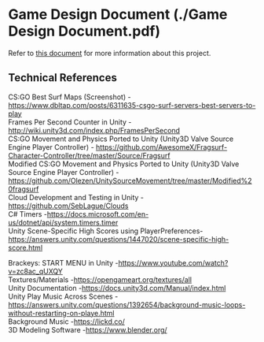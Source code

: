 # Game Design Document (./Game Design Document.pdf)
Refer to [this document](https://github.com/Kevin-Kwan/gsmst-LetsSurf/blob/master/Game%20Design%20Document.pdf) for more information about this project.

## Technical References

CS:GO Best Surf Maps (Screenshot) - https://www.dbltap.com/posts/6311635-csgo-surf-servers-best-servers-to-play <br>
Frames Per Second Counter in Unity -http://wiki.unity3d.com/index.php/FramesPerSecond <br>
CS:GO Movement and Physics Ported to Unity (Unity3D Valve Source Engine Player Controller) - https://github.com/AwesomeX/Fragsurf-Character-Controller/tree/master/Source/Fragsurf <br>
Modified CS:GO Movement and Physics Ported to Unity (Unity3D Valve Source Engine Player Controller) - https://github.com/Olezen/UnitySourceMovement/tree/master/Modified%20fragsurf <br>
Cloud Development and Testing in Unity -https://github.com/SebLague/Clouds  <br>
C# Timers -https://docs.microsoft.com/en-us/dotnet/api/system.timers.timer  <br>
Unity Scene-Specific High Scores using PlayerPreferences-
https://answers.unity.com/questions/1447020/scene-specific-high-score.html  <br>


Brackeys: START MENU in Unity -https://www.youtube.com/watch?v=zc8ac_qUXQY  <br>
Textures/Materials -https://opengameart.org/textures/all  <br>
Unity Documentation -https://docs.unity3d.com/Manual/index.html  <br>
Unity Play Music Across Scenes -
https://answers.unity.com/questions/1392654/background-music-loops-without-restarting-on-playe.html  <br>
Background Music -https://lickd.co/  <br>
3D Modeling Software -https://www.blender.org/  <br>

